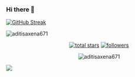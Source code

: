 ### Hi there 👋

<!--
**aditisaxena671/aditisaxena671** is a ✨ _special_ ✨ repository because its `README.md` (this file) appears on your GitHub profile.

Here are some ideas to get you started:

- 🔭 I’m currently working on ...
- 🌱 I’m currently learning ...
- 👯 I’m looking to collaborate on ...
- 🤔 I’m looking for help with ...
- 💬 Ask me about ...
- 📫 How to reach me: ...
- 😄 Pronouns: ...
- ⚡ Fun fact: ...
-->
[![GitHub Streak](https://streak-stats.demolab.com/?user=aditisaxena671)](https://git.io/streak-stats)

<p><img src="https://github-readme-stats.vercel.app/api/top-langs?username=aditisaxena671&show_icons=true&locale=en&layout=compact" alt="aditisaxena671" /></p>

<p align="center">
  <a href="https://github.com/aditisaxena671?tab=repositories&sort=stargazers">
    <img alt="total stars" title="Total stars on GitHub" src="https://custom-icon-badges.demolab.com/github/stars/aditisaxena671?color=55960c&style=for-the-badge&labelColor=488207&logo=star"/></a>
  <a href="https://github.com/aditisaxena671?tab=followers">
    <img alt="followers" title="Follow me on Github" src="https://custom-icon-badges.demolab.com/github/followers/aditisaxena671?color=236ad3&labelColor=1155ba&style=for-the-badge&logo=person-add&label=Follow&logoColor=white"/></a>
 <p align="center"> <img src="https://komarev.com/ghpvc/?username=aditisaxena671&label=Profile%20views&color=0e75b6&style=flat" alt="aditisaxena671" /> 
   
  </p>
</p>
 <img src="https://github-readme-activity-graph.vercel.app/graph?username=aditisaxena671&theme=react-dark&hide_border=true" />

